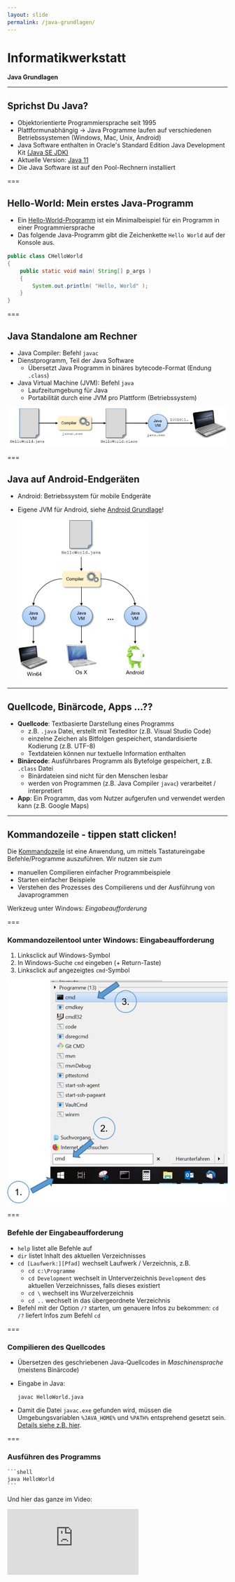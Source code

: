 ```yaml
---
layout: slide
permalink: /java-grundlagen/
---
```


# Informatikwerkstatt
__Java Grundlagen__

---

## Sprichst Du Java?

* Objektorientierte Programmiersprache seit 1995
* Plattformunabhängig &rarr; Java Programme laufen auf verschiedenen Betriebssystemen (Windows, Mac, Unix, Android)
* Java Software enthalten in Oracle's Standard Edition Java Development Kit [(Java SE JDK)](https://www.oracle.com/technetwork/java/javase/overview/index.html)
* Aktuelle Version: [Java 11](http://jdk.java.net/11/)
* Die Java Software ist auf den Pool-Rechnern installiert

===

## Hello-World: Mein erstes Java-Programm

- Ein [Hello-World-Programm](https://de.wikipedia.org/wiki/Hallo-Welt-Programm) ist ein Minimalbeispiel für ein Programm in einer Programmiersprache
- Das folgende Java-Programm gibt die Zeichenkette ```Hello World``` auf der Konsole aus.

```java
public class CHelloWorld
{
	public static void main( String[] p_args )
	{
		System.out.println( "Hello, World" );
	}
}
```

===

## Java Standalone am Rechner
 
- Java Compiler:  Befehl ```javac```
- Dienstprogramm, Teil der Java Software
    - Übersetzt Java Programm in binäres bytecode-Format (Endung ```.class```)
 - Java Virtual Machine (JVM): Befehl ```java```
	 - Laufzeitumgebung für Java
	 - Portabilität durch eine JVM pro Plattform (Betriebssystem)

![Build-Prozess](images/java-process.png)

===

## Java auf Android-Endgeräten
<!-- eine Subfolie für Java bei Android (Achtung die Infos auf Folien vom letzten Jahr stimmen nicht mehr Dalvik VM wird bei Android nicht mehr benutzt
JPM: Ich würde das eher am Anfang der Android-Intro machen. Hier eher die allgemeine Abbildung, die den Cross-Platform Charakter von Java illustriert, s.u. -->

- Android: Betriebssystem für mobile Endgeräte
- Eigene JVM für Android, siehe [Android Grundlage](/android-grundlagen/)!

  ![Deployment](images/java-cross-pf.png)

---

## Quellcode, Binärcode, Apps ...??
 <!-- Übersetzungsvorgang, compilieren + Bundling 
 @Phil: Gehört Bundling nicht eher ins Android Kapitel?-->

- **Quellcode**: Textbasierte Darstellung eines Programms
    - z.B. ```.java``` Datei, erstellt mit Texteditor (z.B. Visual Studio Code)
	 - einzelne Zeichen als Bitfolgen gespeichert, standardisierte Kodierung (z.B. UTF-8)
	 - Textdateien können nur textuelle Information enthalten
 - **Binärcode**: Ausführbares Programm als Bytefolge gespeichert, z.B. ```.class``` Datei
	 - Binärdateien sind nicht für den Menschen lesbar
	 - werden von Programmen (z.B. Java Compiler ```javac```) verarbeitet / interpretiert
 - **App**: Ein Programm, das vom Nutzer aufgerufen und verwendet werden kann (z.B. Google Maps)

---

## Kommandozeile - tippen statt clicken!

Die [Kommandozeile](https://de.wikipedia.org/wiki/Kommandozeile) ist eine Anwendung, um mittels Tastatureingabe Befehle/Programme auszuführen. 
Wir nutzen sie zum
- manuellen  Compilieren einfacher Programmbeispiele
- Starten einfacher Beispiele
- Verstehen des Prozesses des Compilierens und der Ausführung von Javaprogrammen

Werkzeug unter Windows: *Eingabeaufforderung*

===

### Kommandozeilentool unter Windows: Eingabeaufforderung

 1. Linksclick auf Windows-Symbol
 2. In Windows-Suche ```cmd``` eingeben (+ Return-Taste)
 3. Linksclick auf angezeigtes ```cmd```-Symbol
 
![Windows Commandline](images/1_cmd.png)

===

### Befehle der Eingabeaufforderung

- ```help``` listet alle Befehle auf
- ```dir``` listet Inhalt des aktuellen Verzeichnisses
- ```cd [Laufwerk:][Pfad]``` wechselt Laufwerk / Verzeichnis, z.B. 
	 - ```cd c:\Programme```
	 - ```cd Development``` wechselt in Unterverzeichnis ```Development``` des aktuellen Verzeichnisses, falls dieses existiert 
    - ```cd \``` wechselt ins Wurzelverzeichnis
    - ```cd ..``` wechselt in das übergeordnete Verzeichnis
- Befehl mit der Option ```/?``` starten, um genauere Infos zu bekommen: ```cd /?``` liefert Infos zum Befehl ```cd```


===
 
### Compilieren des Quellcodes

- Übersetzen des geschriebenen Java-Quellcodes in _Maschinensprache_ (meistens Binärcode)
- Eingabe in Java:

    ```shell
    javac HelloWorld.java
    ```

- Damit die Datei ```javac.exe``` gefunden wird, müssen die Umgebungsvariablen ```%JAVA_HOME%``` und ```%PATH%``` entsprehend gesetzt sein. [Details siehe z.B. hier](https://docs.oracle.com/javase/10/install/installation-jdk-and-jre-microsoft-windows-platforms.htm).

===

### Ausführen des Programms

    ```shell
    java HelloWorld
    ```
    
Und hier das ganze im Video:

<iframe class="video" src="https://player.vimeo.com/video/287916699" frameborder="0" webkitallowfullscreen mozallowfullscreen allowfullscreen />

---

## @Let's try

1. Starte _Visual Studio Code_
2. Erstelle leere Datei mit dem Namen ```HelloWorld.java```
3. Kopiere oder schreibe den Beispielcode des Hello-World-Programms __exakt wie angegeben,__ in die Datei
4. Speichere die Datei auf dem Desktop
5. Öffne die _Eingabeaufforderung_
6. Schau mittels ```dir``` wo der Desktop ist
7. Wechsel mit ```cd``` auf den Desktop
8. Compiliere das Programm
9. Führe das Programm aus

---

## Aufbau eines Java-Programms

- Betrachten wir noch einmal unser HelloWorld-Programm

    ```java
    public class CHelloWorld
    {
    	public static void main( String[] p_args )
    	{
    		// Ausgabe 
    		System.out.println( "Hello, World" );
    	}
    }
    ```
 - Quelldatei enthält Klasse HelloWorld 
    - *Achtung*: Groß-/Kleinschreibung wird in Java generell unterschieden!
- Verhalten einer Klasse wird durch Methoden beschrieben
- Die ```CHelloWorld``` Klasse hat eine Methode: ```main()``` 


===

### Klassen 
	
- Zentrale Einheit der [objektorientierten Programmierung](/oop-grundlagen/)). 
- Programmcode ist in Klassen organisiert
- Klasse hat Namen (z.B. ```CHelloWorld```)
- Konvention: Name der Klasse = Name der Quelldatei, die die Klasse enthält und Prefix ```C``` für Klasse / Class

===

### Methoden

- Strukturieren den Code einer Klasse
- Methode beschrieben durch
	- Rückgabewert (```void``` = Methode gibt keinen Wert zurück)
	- Name (```main```)
	- Eingabeparameter (optional), beschrieben durch 
		- Typ, z.B. ```String[]``` bezeichnet Liste (Array)  von Zeichenketten
		- Name ```p_args``` 
	- Rumpf mit Anweisungen, in ```{ ... }``` eingefasst
- Methoden und Klassen können außerdem sog. Modifikatoren haben (z.B. ```public```, oder ```public static``` (siehe [Objekt-Orientierte Programmierung Grundlagen](/oop-grundlagen/))

---

## Java Schlüsselwörter

* Java besitzt [50 reservierte Schlüsselwörter](https://en.wikipedia.org/wiki/List_of_Java_keywords), die in der Sprachdefinition festgelegt sind.
* Sie definieren den Grundwortschatz der Programmiersprache, grundlegende Befehle
* Im [HelloWorld-Programm](#/5) haben wir bereits einige davon kennen gelernt: ```public```, ```class```, ```static```, ```void```
* Schlüsselwörter dürfen nicht als Variablen-, Funktions-, Methoden-, Klassennamen benutzt werden

---

## Datentypen

- Alle Daten, die in Java-Programmen verarbeitet werden, müssen einen wohldefinierten Datentyp haben
- jeder Datentyp hat einen Namen und definiert einen Wertebereich
- Java enthält vordefinierte (primitive) Basisdatentypen 

---

|Datentyp|Wertebereich|
|--|--|
| boolean | ```true``` und ```false```, 1 Byte Länge |
| byte | Ganze Zahlen von -128 bis 127 |
| int| Ganze Zahl, 32 bit Länge | 
| double| Fliesskommazahl mit doppelter Genauigkeit | 
| char | Einzelne Zeichen, 16-bit Länge. z.B. `'a'` |
| String| Zeichenkette, max. $2^{31}-1$ Zeichen. z.B. `"Hello World!"` |

===

### @Profis

Warum  gibt es verschiedene Datentypen für Zahlenwerte?
Man könnte doch für alles `double` verwenden ...

---

## Variablen
<!-- Deklaration von Variablen, Nutzung von Variablen, Keywort "final" -->
 
- Benannter Bereich im Speicher, dem in einem Programm ein Wert zugewiesen werden kann 
- Mithilfe der Datentypen können wir dem Java-Compiler genau beschreiben, welches erlaubte Werte einer Variable sind 
- Wir erweitern unser [HelloWorld-Programm](#/5):

    ``` java
    public class HelloWorld
    {
    	// Variablendeklaration mit Initialisierung
    	private final String message = "Hello World";
    	
    	public static void main( String[] p_args )
    	{
    	// Variable wird Methode als Parameter übergeben
    		System.out.println( message );
    	}
    }
    	}
}
```

===

### Zuweisung
<!-- Zuweisungen von Variablen, Beachtung von final -->
- Variable muss vor Verwendung deklariert werden
    ```  java
        	private final String message = "Hello World";
    ```
- Mit dem Zuweisungsoperator ```=``` kann einer Variable ein Wert zugewiesen werden
- ```=``` kopiert Wert auf der rechten Seite in die Variable auf der linken 
- Wichtig: Initiale Wertzuweisung (=Initialisierung) vor Verwendung einer Variable! 
- Modifikator ```final``` gibt an, dass die Variable nach der Initialisierung nicht mehr verändert werden darf
- ```final``` wird häufig verwendet, um Konstanten zu definieren

===

### Verwendung von Variablen bei Methodenaufrufen

- Die Variable `message` kann nach ihrer Instanziierung als Argument (Parameter) beim Aufruf der Methode  `println()` des Objekts `System.out` (siehe [Objekt-Orientierte Programmierung Grundlagen](/oop-grundlagen/)) verwendet werden
- Der Wert der Variable wird an die Methode übergeben und dort weiterverarbeitet. 

```java	public static void main( String[] p_args )
	{
		System.out.println( message );
```
	


=== 

### main() Methode
 
- Programme wie unser ```HelloWorld``` Beispiel , die eine main() Methode haben, sind *ausführbar*.
- Ausführung: Aufruf / Abarbeitung der ```main()```-Methode
- Das Argument ```String[] p_args``` der ```main()``` Methode kann genutzt werden, um bei dem Aufruf des Programms über die Kommandozeile Parameter an es zu übergeben.

---

## Typumwandlung

Typumwandlung (engl. *Casting*) = Umwandlung eines Datentyps in einen anderen Datentyp.

```java
byte counterB = 1;
int counterI = 1;
double counterD = 1.0;
String myNumber = "";
// wir casten jetzt eine byte-Variable auf eine  int-Variable und dann die int-Variable auf eine double-Variable. Geht das?
counterI = counterB;
counterD = counterI;
System.out.println("counterD = ", counterD);
    
//int auf String casten erfordert extra Methodenaufruf
mynumber = Integer.toString(counterI).
```

===

### @Let's try

1. Schreibe eine Klasse Example.java mit einer ```main()```-Methode
2. Kopiere das obigen Code-Fragment in den Rumpf der ```main()```-Methode 
4. Übersetze das Programm und führe es aus! Was beobachtest Du?
5. Füge nun folgende Zeile am Ende des ```main()```-Programms ein?

    ``` java
    ///*
 hier versuche ich, eine double-Variable auf eine int-Variable zu casten :o
    counterI = counterD;
    ```

6. Übersetze das Programm! Was beobachtest Du?
7.  Ermittele jeweils durch Nachdenken oder probieren: Auf welche Typen können byte / int / double gecastet werden?
8. Versuche, die Variable ```counterD``` auf die String-Variable ```myNumber``` zu casten! 

===

### Implizites vs. explizites Casting

- Typenumwandlung ist oft notwendig, erfordert aber Sorgfalt!
- Dabei können Probleme zur Übersetzungszeit und u.U. auch zur Ausführungszeit (runtime) eines Programmes auftreten 
- *Erweiterndes Casting* (z.B. von ```int``` auf ```double```) wird vom Compiler automatisch durchgeführt (implizites Casting)
- *Einschränkendes Casting* (z.B. von ```double``` auf ```int```) muss explizit vom Programmierer gemacht *(und geprüft!)* werden. Beispiel:

    ```java
    int myInt;
    double  pi  =  3.14159;
    //explizites casting
    myInt = (int)pi;
    ```
    
- **@Let's try:** Führe den o.g. Code aus und gib die Werte von `myInt` und `pi` aus! Was beobachtest Du?

Note: kein Compile-Fehler, aber nur ganzzahliger Anteil!-->

---

## Größer, Kleiner, Gleich - Vergleiche und Operatoren

- In Java kann man eine größe Anzahl von [Standard-Operatoren](https://de.wikibooks.org/wiki/Java_Standard:_Operatoren) nutzen
- Einen kennen wir schon: Operator ```A=B``` weist ```A``` den Wert in ```B``` zu 
- Mit arithmetischen Operatoren (z.B. ```+```, ```-```) kann man rechnen. Übersicht [hier](https://de.wikibooks.org/wiki/Java_Standard:_Operatoren#Arithmetische_Operatoren)
- Vergleichs-Operatoren (z.B. ```>```, ```!=```, ```>=```) drücken Bedingungen für Verzweigungen eines Programms aus. Übersicht [hier](https://de.wikibooks.org/wiki/Java_Standard:_Operatoren#Operatoren_f%C3%BCr_Vergleiche)
- Übliche mathematische Präzedenzregeln für Operatoren (z.B. "Punktrechnung vor Strichrechnung"). Übersicht [hier](https://de.wikibooks.org/wiki/Java_Standard:_Operatoren)
- Im Zweifelsfall: Klammern setzen!
- **@Let's try:**

    ```java
    int i = 2;
    int j = 2 * i;
    int k = 4 * ( i + j) / 2;
    int l = 4 * i + j / 2;
    System.out.println("k = " + k);
    System.out.println("l = " + l);
    ```
    
===

### Test auf Gleichheit
- Vorsicht beim Test auf Gleichheit bei speziellen Datenobjekten!
- Operator `==` prüft Gleichheit der Speicherstellen
    ```java
    int  i=1;
    int  j=1;
    System.out.println(i==j); // Ergebnis: true}
    ```
    
- bei String und anderen Objekten: Test mit Methode `equals()`

    ```java
    String  s1=new  String("maus"); // neues String-Objekt wird erzeugt
    String  s2=new  String("maus");
    System.out.println(s1==s2); // false!
    System.out.println(s1.equals(s2)); // true
    ```
    
- **@Profis**: Könnt Ihr dieses Ergebnis erklären?
- Anm. : In `s1.equals(s2)` muss `s1` initialisiert sein &rarr; prüfen mit `s1 != null`

---

## Bedingte Anweisungen - IF-ELSE

- IF-Anweisung hat Form `if (bedingung) block`
- Wenn Bedingung erfüllt ist , wird Anweisungsblock ausgeführt; sonst übersprungen.

    ```java
    int a=2;
    if (a>0) System.out.println(a + " ist positiv");
    if (a <=0) System.out.println(a + ist "nichtpositiv");
    ```

- IF-ELSE-Anweisung hat Form `if (bedingung) block1 else block2`
    
    ``` java
    if (a>0) 
    	  System.out.println(a + " ist positiv");
    else 
    	  System.out.println(a + ist "nichtpositiv");
    ```
    ```
- Blöcke mit mehreren Anweisungen in geschweifte Klammern einfassen!

---

### @Profi

Switch-case

===
### Ternärer Operator
<!-- ternärer Operator funktioniert nur für 2 Alternativen; kompakter; if-else empfinden viele als besser lesbar -->
- Wenn nur zwischen zwei Ausgabewerten unterschieden werden soll, gibt es für die IF-ELSE-Anweisung eine Kurzform
-  Der *ternäre Operator* `?:` hat die Form

    ```
    (<boolescher Ausdruck>) `?` AusgabewertTrue `:` AusgabewertFalse;
    ```
    ```
- Beispiel:

    ```java
     (a > 0) ? System.out.println(a + " ist positiv") 
    	 : System.out.println(a + " ist nichtpositiv");
    ```
    ```
- Oder etwas eleganter
    ```java
     System.out.println(a + " ist " + ((a > 0) ? "positiv" : "nichtpositiv"));
    ```
    ```
---

## @Let's try

1. Erstellen Sie eine Klasse `Example1` (Datei `Example1.java`) mit einer main() Methode.
2.  Probieren Sie die obigen Beispiele für `if-else` und den ternären Operator aus!

---

## @Home
Betrachte die beiden folgenden IF-ELSE Anweisungen
 1. Überlege, welcher Teil der Anweisungen jeweils ausgeführt wird und
    warum. 
 2. Schreibe für jede Anweisung ein Java-Programm; wähle geeignete Ausgaben, um die Ausführung nachvollziehen zu können.

    ```java
    // Anweisung 1				
    int a = 5, b = 6;				
    if ( a < b ) { a = b; }			
    else { b = a; }							
    
    ```
```java
    // Anweisung 2
    int a = 5, b = 6, c = 7;
    if ( a > b ) { a = b; }
    else {
    	if ( a < c ) { a = c; }
    }
    ```
    
<!-- Anweisung 1: 5<6, also wird a=b ausgeführt (if-Zweig)
    Anweisung 2: a <= b, deshalb zunächst else-Zweig, dann wg a<c der if-Zweig -->

---

## Arrays
<!-- was sind Arrays, wozu sind sie gut, was gibt es für Beschränkungen -->

- Container-Objekte, die feste Anzahl von Werten eines bestimmten Types speichern können (detaillierte Einführung [hier](https://docs.oracle.com/javase/tutorial/java/nutsandbolts/arrays.html))
- HelloWorld-Beispiel: Array  `String[] p_args`
- Anderes Beispiel: Liste von Highscore-Werten eines Spiels
- Elemente über eine Index-Variable (Werte von `0` bis `Länge-1`) addressierbar
![Array Aufbaue](images//1_array.png)
- Arrays können verschachtelt sein 

===

### Array anlegen / initialisieren
<!-- verschiedene Arten für die Initialisierung von Arrays -->
- Eindimensionaler Array, direkte Initialisierung durch Aufzählung

    ``` java
    int[] highscores = {1000, 850, 600};
    ```

- Eindimensionaler Array, Deklaration mit `new` Operator; "Füllen" später

    ``` java
    int[] highscores = new int[10];
    ...
    ...
highscores[0] = 4711;
    ```

- Nach `new`-Anweisung sind die Elemente des Arrays mit dem Initialwert des Elementtyps initialisiert (Zahlen: `0`, `boolean: false`)
- Zweidimensionaler Array als Tabelle mit 10 Zeilen, 15 Spalten:
     ```java
     //Namenstabelle mit 10 Zeilen, 15 Spalten
    String[][] tabelleNamen = new String[10][15];
    ...
    tabelleNamen[7][8] = "Steffi";
    ```
    ```
===

### Zugriff auf Array
- Adressieren des gesuchten Feldes mit Indexvariable:

    ``` java
    int[] highscores = {1000, 850, 600};
    //first hat nun Wert `1000`
    int first = highscores[0];
    ```

- Arrayelemente durchlaufen (iterieren) mit `for`-Schleife (s.u.)

    ``` java
    for (int i=0; i<highscores.length; i++)
    	System.out.println(highscores[i]); 
    ```

- Häufiger Fehler: Ungültiger Wert für Index --> Führt zu Laufzeitfehler

    ``` java
    int[] highscores = {1000, 850, 600};
    //Zugriff auf viertes Element --> Fehler
    int = highscores[3]; 
    ``` 

===

### Collections
- Java Bibliothek, stellt häufig verwendete Datenstrukturen und Methoden zur Speicherung und Verkettung von Objekten zur Verfügung
- Haupttypen Listen, Mengen, Maps, Queues
- Beispiel Liste: Klasse `java.util.ArrayList` = dynamischer Array (keine feste Länge)
<!-- Packages haben wir noch nicht eingeführt ... -->
<!-- was ist es, kurz fassen und auf Listen & Sets beschränken -->

    ```java
    import java.util.ArrayList; //importiere die Klasse
    // ...
    String  s1  =  "Phil";
    String  s2  =  "Steffi";
    String  s3  =  "Joerg";
    // erzeuge neue Liste
   ArrayList<String> betreuer  =  new  ArrayList<>();
    // füge Elemente ein
    betreuer.add(s1);
    betreuer.add(s2);
    betreuer.add(s3);
    // gib alle Elemente aus (for-Schleife s.u.)
    for (String name: betreuer)
        System.out.println(name);
    ```
   ``` 
- Detailliertere Infos zum Java Collections Framework findest Du [hier](https://docs.oracle.com/javase/tutorial/collections/index.html)

===

### @Let's try 
<!-- an dieser Folienformattierung verzweifele ich -->
* Schreibe zunächst ein kleines Programm, in dem Du 
    1. einen `Array` Deiner Wahl deklarierst
    2. ihn initialisierst
    3. seine Werte ausliest und ausgibst 
* **@Profis**: Schreibe ein weiteres Programm, in dem Du 
    1. eine `ArrayList` Deiner Wahl deklarierst
    2. sie mit Werten füllst
    3. und danach die Werte ausliest und ausgibst 

---

## Spiel's noch einmal, Sam ... - Schleifen

<!-- for, while und do-while Schleifen, wann benutzt man was anhand eines einfachen zu erklärenden Beispiels -->
- Mit Schleifen könnt Ihr eine Codesequenz mehrfach ausführen
- Z.B. alle Elemente einer Liste ausgeben
- Schleifen haben eine Abbruchbedingung (z.B. Ende der Liste erreicht)
- Es gibt auch Endlosschleifen (s.u.).
- Java bietet unterschiedliche Kontrollstrukturen für Schleifen, z.B.
	- `for` (etwas veraltet)
	- `for each` 
	- `while`
	- `do while` (erzwingt mindestens einen Durchlauf) 
- Wir erläutern kurz `foreach` und `while`

===

### For each
<!-- was ist for-each, wann ist es sinnvoll -->
- die `for each`-Schleife haben wir im obigen `ArrayList`-Beispiel schon kennengelernt
- Sie dient zum einfachen Durchlaufen listenartiger Datenstrukturen und Arrays
- Anm.: Das Wort "each" kommt darin nicht vor. Man nennt sie so, um sie von der `for`-Schleife zu unterscheiden
- Beispiel:

    ```java
    List<String> someList = new ArrayList<String>();
    // füge "aepfel", "birnen", "pflaumen" zu someList hinzu
    for (String item : someList) {
        System.out.println(item);
    }
    ```
    }
```
- Anm.:  Da im Rumpf der `for each` Anweisung nur Kopien der Listenelemente verarbeitet werden, kann man damit keine Elemente der Liste ändern oder löschen!

===

### While / do-while
- Wenn die Anzahl der Wiederholungen eines Codeblocks nicht bekannt ist, sondern nach jedem Durchlauf eine Bedingung überprüft werden muss, nutzen wir die `while-`Schleife
- z.B. wir schauen alle 5 Sekunden so lange in den Briefkasten, bis ein Brief drinnen liegt

    ``` 
    // Pseudocode - dient nur zum Erklären des Prinzips
    Mail m = null;                // Zum Speichern der Mail
    while (m == null ){           // Mache weiter, solange noch keine Mail da ist
        m = Mailbox.lookup();       // Schaue nach Mail
        Thread.sleep(5000);         // Warte 5 Sekunden
    }
    }
m.read();                     // Endlich!! Wir können unsere Mail lesen
    ```

- Und hier noch ein Beispiel für `do-while`

    ``` java
    int count = 1;
    do { // der Rumpf der Schleife wird bei do-while mindestens einmal ausgeführt
       System.out.println("Count is: " + count);
       count++;
     } while (count < 11); 
    ```
     
---

## Infinity Loop

- Frage: Wie kann man ein Programm erzeugen, das nie anhält?
- Antwort: Whileschleife, die nie abbricht

    ```java
    while ( true ) {
        // einatmen  ... ausatmen
     }
     ```
     
- Es gibt Fälle, in denen Endlosschleifen beabsichtigt sind.
- Manchmal entstehen Sie aber unbeabsichtigt - durch Programmierfehler

===

### Oh weh, was macht mein Programm??

- **@Let's try**: Was passiert hier? 
 
    ``` java
    public class Endless
  {
    {
   public static void  main( String[] p_args )
       {
         int  n=0, m=0;
         while (n <  11) {
           System.out.println("Count is: "  + n);
           m++;
         }
       }
    }
    ```
     
- Endlosschleifen sind ein einfaches Rezept, die CPU komplett auszulasten :o
 - Wenn Ihr das Programm über die Eingabeaufforderung gestartet habt, könnt Ihr es dort mit der Tastenkombination STRG+C beenden.
- Manchmal ist es aber nicht so einfach ...

===

### Kill it - Der Task-Manager
<!-- wie killt man ein hängendes Java Programm -->
- Wenn ein Programm "hängt", ist es manchmal unvermeidbar, den Prozess zu beenden, in dem das Programm läuft
- Dazu
	- Rechtsklick auf Datumsanzeige in Windows-Taskleiste
	- Im Menu Task-Manager auswählen
	- "Hängenden" Prozess (hier: Windows-Befehlsprozessor) suchen
	- Rechtsklick  darauf, "Task beenden" auswählen
	- Fertig!

===

### Kill-it -- das Video
- Hier noch ein Video zur Illustration des Prozesses

<iframe src="https://player.vimeo.com/video/288322168" width="320" height="180" frameborder="0" webkitallowfullscreen mozallowfullscreen allowfullscreen></iframe>

---

## @Let's try
- Versuche, die obigen Beispiele selbst zum Laufen zu bringen. 
	- for each, 
	- while / do while
	- Endlosschleife und Folgenbeseitigung

---

### @Profis - Lambda-Expression & Streaming-API

- Wer sich gerade langweilt, weil alles viel zu einfach ist:
- Macht Euch selbst mit zwei fortgeschritteneren Konzepten für die effiziente (und parallele) Verarbeitung großer Datenstrukturen / Datenmengen in Java vertraut.
	- [Lambda-Ausdrücke](https://docs.oracle.com/javase/tutorial/java/javaOO/lambdaexpressions.html)
	- [Java Streaming](https://www.oracle.com/technetwork/articles/java/ma14-java-se-8-streams-2177646.html)
- Quellen zum "Reinschnuppern":
	- [Erste Schritte](https://blog.codecentric.de/2013/10/java-8-erste-schritte-mit-lambdas-und-streams/)
	- [java 8 streams](https://www.baeldung.com/java-8-streams)
	- [Stream tutorial](https://winterbe.com/posts/2014/07/31/java8-stream-tutorial-examples/)

---

## Fehler - Exception
<!-- Was sind Exception, Beispiel am besten Division durch 0 -->

- Fehler in Programmen, z.B.
	- Division durch 0
	- Zugriff auf einen nicht existierenden Array-Index
	- Zugriff auf ein noch nicht erzeugtes Objekt
- Diese Fehler werden in Java als _Exception_ (Ausnahme) bezeichnet 
- Sie treten zur Laufzeit ein (deshalb: RuntimeException)
- Unbehandelt führen sie zu  Abstürzen oder unerwünschten Programmzuständen 
- In Java werden Ausnahmen von der JVM oder von Java-Programmen "geworfen" (throw) 

===

### @Let's try: Ein Beispiel
- Lassen Sie das folgende Beispiel laufen - was passiert?
    ```java
    public class Div0Fehler
    {
      public  static  void  main( String[] p_args )
      {
  {
      int  zaehler=5;
        int  nenner=0;
        int  ergebnis  = zaehler / nenner;
        System.out.println("Ergebnis: "  + ergebnis);
      }
    }
    }
}
```

===

### Fang den Fehler - try-catch
<!-- wie behandelt man Exceptions -->
- Java verwendet das sogenannte Try-Catch Modell zur Ausnahmebehandlung
- Code, in dem eine Ausnahme auftreten kann, wird in einen "Catch-Block" eingeschlossen.
- Dahinter wird ein Try-Block angegeben, der bestimmt, was im Falle des Auftretens von Ausnahmen zu tun ist.
- Wir erweitern den Rumpf der main()-Methode unserer `Div0Fehler`-KlLasse
    
    ``` java
      int  ergebnis=0;
      try{ //
        int  zaehler=5;
        int  nenner=0;
        ergebnis = zaehler / nenner;
      } catch (ArithmeticException  e){ // try-Block wird beendet!
        System.out.println(e.toString());
        System.out.println("Sorry, Du hast durch null geteilt! Probiere es nochmal!");
      }
    }
  System.out.println("Ergebnis: "  + ergebnis);
    }
    ```
    }
```
- So kann der Programmierer sinnvoll auf Ausnahmen reagieren 

===

### @Profis: Diskussion 
- Ist es sinnvoll, auf Laufzeitfehler wie z.B. Division durch Null mit try-catch zu reagieren?
<!-- eher sinnvoll für nutzerdefinierte DomänenExceptions, die mögliche aber inkorrekte Situationen (wie z.B. NutzerId unbekannt bei einer Registrierung) abbilden. -->
- Wie könnte man sinnvoll den Fall abfangen, wenn der Nenner von einem Benutzer eingegeben wird?
<!-- Sicherstellen, dass das Programm korrekt aufgerufen wird: vor der Ausführung Eingabetypen prüfen -->

---
## @Home

1. Installation [Java Development Kit](https://www.oracle.com/technetwork/java/javase/downloads/index.html)
2. [Setzen der Umgebungsvariablen](https://www.java.com/de/download/help/path.xml) ```JAVA_HOME``` und ```PATH```
3. Installation [Visual Studio Code](https://code.visualstudio.com/)

---

## @Home/Übung

 - Im Abschnitt über Arrays haben wir das Problem kennengelernt, dass mit ungültigen (zu großen oder negativen) Array-Indizes auf Elemente eines Arrays zugegriffen wird
 1. Schreiben Sie ein Programm, in dem eine solche Situation auftritt
 2. Wie heisst die Exception, die hier "geworfen" wird?
 3. Überlegen Sie, wie Sie die Situation behandeln können
 4. Erstellen Sie einen entsprechenden Try-Catch-Block
 5. Compilieren Sie ihr Programm und lassen es laufen

---

## @Home/Übung

> Schreiben Sie ein Programm, das zwei Argumente von der Kommandozeile einliest, einen String und eine Zahl, und das den String so oft auf der Kommandozeile ausgibt, wie die Zahl angibt.

- Prüfen Sie die Typen der Eingaben
- Bei einem leeren String sollte eine Fehlermeldung ausgegeben werden, dass der String leer ist
- Wenn die Zahl $\leq 0$ ist, dann soll eine passende Fehlermeldung ausgegeben werden
* Wenn die Argumentanzahl nicht stimmt, soll auch eine passende Meldung ausgegeben werden
* Wenn bei der Umwandlung des Textes in eine Zahl ein Fehler auftritt, dann soll auch eine verständliche Fehlermeldung ausgegeben werden

---

## @Home/Übung

> Schreiben Sie ein Programm, dass zwei ganze Zahlen A und B von der Kommandozeile einliest und (1) das Ergebnis der ganzzahligen Division der beiden Zahlen sowie (2) den Rest der ganzzahligen Division ausgibt.

* Prüfen Sie Typen und Anzahl der Eingaben (insbesondere Anforderung:  *ganze* Zahl! )
* Geben Sie entsprechende Fehlermeldungen aus

---

## Stil ist alles
- Damit Programme für andere lesbar sind, gibt es eine Reihe von Regeln und Konventionen bezüglich der Namensgebung und Groß-Klein-Schreibung
- In Java sind die in sogenannten Coding Style Guides zusammengefasst
- Beispiel: [Google Java Coding Style](https://google.github.io/styleguide/javaguide.html)
- In der Folge listen wir ein paar ausgewählte dieser Konventionen 

===

### Konventionen zur Namensgebung 

- Bei Variablennamen ist Groß-/Kleinschreibung relevant: 
	- `text` und `Text` sind unterschiedliche Variable
- Variablen dürfen nur Zahlen, Buchstaben, oder \_ enthalten
- Konstanten i.d.R.  in Großbuchstaben, Teilworte mit \_ getrennt, z.B. `final String APP_NAME = “Meine App“;`
- Konventionen
	- Variablen- und Methodennamen beginnen mit Kleinbuchstaben, z.B. `liste`, `main()` <!-- $, \_ bei Variablen hab ich hier weggelassen, zuviel Detail -->
	- Klassennamen beginnen mit Großbuchstaben
	- Besteht ein Name aus mehreren Worten, werden die Anfangsbuchstaben der inneren Worte  groß geschrieben (= CamelCase), z.B.
		- Variable: `highScoreListe`
		- Methode: `onCreate()`
		- Klasse: `ArrayIndexOutOfBoundsException`
<!--stackedit_data:
eyJoaXN0b3J5IjpbLTcyNTcyODk5N119
-->